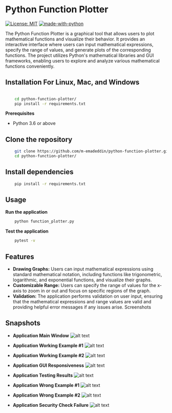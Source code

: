 # Python Function Plotter
[![License: MIT](https://img.shields.io/badge/License-MIT-blue.svg)](https://www.gnu.org/licenses/gpl-3.0)
[![made-with-python](https://img.shields.io/badge/Made%20with-Python-1f425f.svg)](https://www.python.org/)

The Python Function Plotter is a graphical tool that allows users to plot mathematical functions and visualize their behavior. It provides an interactive interface where users can input mathematical expressions, specify the range of values, and generate plots of the corresponding functions. The project utilizes Python's mathematical libraries and GUI frameworks, enabling users to explore and analyze various mathematical functions conveniently.

## Installation For Linux, Mac, and Windows

```bash
    
    cd python-function-plotter/
    pip install -r requirements.txt
```

**Prerequisites**
* Python 3.6 or above

## Clone the repository
```bash
    git clone https://github.com/m-emadeddin/python-function-plotter.git
    cd python-function-plotter/
```
## Install dependencies
```bash
    pip install -r requirements.txt
```

## Usage
**Run the application**
```bash
    python function_plotter.py
```
**Test the application**
```bash
    pytest -v
```

## Features
* **Drawing Graphs:** Users can input mathematical expressions using standard mathematical notation, including functions like trigonometric, logarithmic, and exponential functions, and visualize their graphs.
* **Customizable Range:** Users can specify the range of values for the x-axis to zoom in or out and focus on specific regions of the graph.
* **Validation:** The application performs validation on user input, ensuring that the mathematical expressions and range values are valid and providing helpful error messages if any issues arise.
Screenshots


## Snapshots

* **Application Main Window**
![alt text](Snapshots/MainWindow.png "Application Main Window")


* **Application Working Example #1**
![alt text](Snapshots/Ex1.png "Application Working Example #1")


* **Application Working Example #2**
![alt text](Snapshots/WEx2.png "Application Working Example #2")

* **Application GUI Responsiveness**
![alt text](Snapshots/Responsive.png "Application Tests")

* **Application Testing Results**
![alt text](Snapshots/Tests.png "Application Tests")

* **Application Wrong Example #1**
![alt text](Snapshots/XEx1.png "Application Wrong Example #1")

* **Application Wrong Example #2**
![alt text](Snapshots/XEx2.png "Application Wrong Example #2")

* **Application Security Check Failure**
![alt text](Snapshots/XEx3.png "Application Security Check Failure")